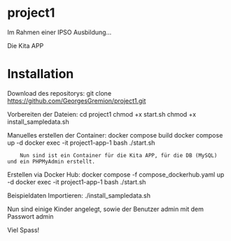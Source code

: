 # project1

Im Rahmen einer IPSO Ausbildung...

Die Kita APP

# Installation

Download des repositorys:
git clone https://github.com/GeorgesGremion/project1.git

Vorbereiten der Dateien:
cd project1
chmod +x start.sh
chmod +x install_sampledata.sh

Manuelles erstellen der Container:
docker compose build
docker compose up -d
docker exec -it project1-app-1 bash
./start.sh

        Nun sind ist ein Container für die Kita APP, für die DB (MySQL) und ein PHPMyAdmin erstellt.

Erstellen via Docker Hub:
docker compose -f compose_dockerhub.yaml up -d
docker exec -it project1-app-1 bash
./start.sh

Beispieldaten Importieren:
./install_sampledata.sh

Nun sind einige Kinder angelegt, sowie der Benutzer admin mit dem Passwort admin

Viel Spass!
